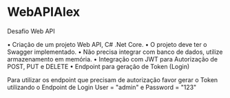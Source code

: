 # WebAPIAlex
Desafio Web API

• Criação de um projeto Web API, C# .Net Core.
• O projeto deve ter o Swagger implementado.
• Não precisa integrar com banco de dados, utilize armazenamento em memória.
• Integração com JWT para Autorização de POST, PUT e DELETE
• Endpoint para geração de Token (Login)

Para utilizar os endpoint que precisam de autorização favor gerar o Token utilizando o Endpoint de Login
User = "admin" e Password = "123"

